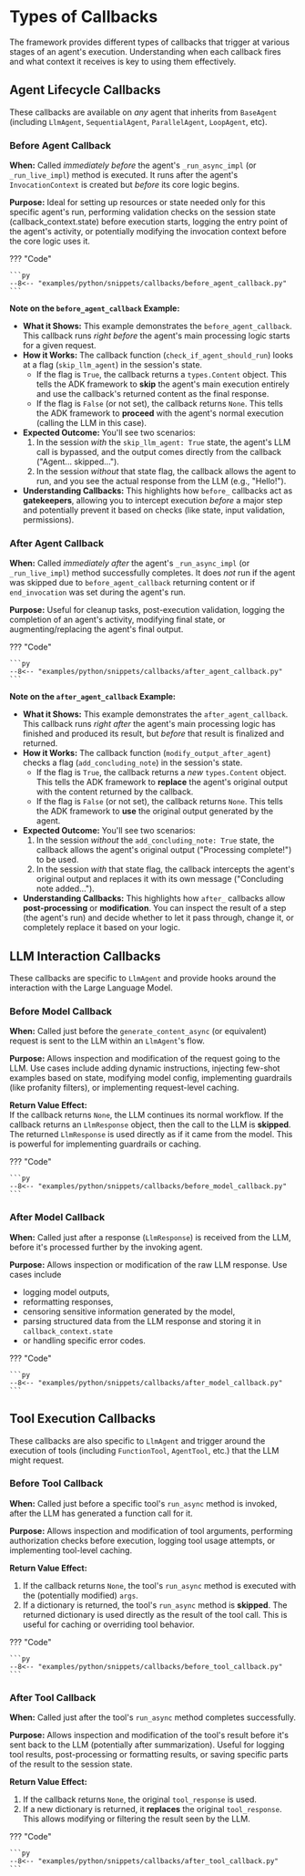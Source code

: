 # Types of Callbacks

The framework provides different types of callbacks that trigger at various stages of an agent's execution. Understanding when each callback fires and what context it receives is key to using them effectively.

## Agent Lifecycle Callbacks

These callbacks are available on *any* agent that inherits from `BaseAgent` (including `LlmAgent`, `SequentialAgent`, `ParallelAgent`, `LoopAgent`, etc).

### Before Agent Callback

**When:** Called *immediately before* the agent's `_run_async_impl` (or `_run_live_impl`) method is executed. It runs after the agent's `InvocationContext` is created but *before* its core logic begins.

**Purpose:** Ideal for setting up resources or state needed only for this specific agent's run, performing validation checks on the session state (callback\_context.state) before execution starts, logging the entry point of the agent's activity, or potentially modifying the invocation context before the core logic uses it.

??? "Code"

    ```py
    --8<-- "examples/python/snippets/callbacks/before_agent_callback.py"
    ```

**Note on the `before_agent_callback` Example:**

* **What it Shows:** This example demonstrates the `before_agent_callback`. This callback runs *right before* the agent's main processing logic starts for a given request.
* **How it Works:** The callback function (`check_if_agent_should_run`) looks at a flag (`skip_llm_agent`) in the session's state.
    * If the flag is `True`, the callback returns a `types.Content` object. This tells the ADK framework to **skip** the agent's main execution entirely and use the callback's returned content as the final response.
    * If the flag is `False` (or not set), the callback returns `None`. This tells the ADK framework to **proceed** with the agent's normal execution (calling the LLM in this case).
* **Expected Outcome:** You'll see two scenarios:
    1. In the session *with* the `skip_llm_agent: True` state, the agent's LLM call is bypassed, and the output comes directly from the callback ("Agent... skipped...").
    2. In the session *without* that state flag, the callback allows the agent to run, and you see the actual response from the LLM (e.g., "Hello!").
* **Understanding Callbacks:** This highlights how `before_` callbacks act as **gatekeepers**, allowing you to intercept execution *before* a major step and potentially prevent it based on checks (like state, input validation, permissions).


### After Agent Callback

**When:** Called *immediately after* the agent's `_run_async_impl` (or `_run_live_impl`) method successfully completes. It does *not* run if the agent was skipped due to `before_agent_callback` returning content or if `end_invocation` was set during the agent's run.

**Purpose:** Useful for cleanup tasks, post-execution validation, logging the completion of an agent's activity, modifying final state, or augmenting/replacing the agent's final output.

??? "Code"

    ```py
    --8<-- "examples/python/snippets/callbacks/after_agent_callback.py"
    ```

**Note on the `after_agent_callback` Example:**

* **What it Shows:** This example demonstrates the `after_agent_callback`. This callback runs *right after* the agent's main processing logic has finished and produced its result, but *before* that result is finalized and returned.
* **How it Works:** The callback function (`modify_output_after_agent`) checks a flag (`add_concluding_note`) in the session's state.
    * If the flag is `True`, the callback returns a *new* `types.Content` object. This tells the ADK framework to **replace** the agent's original output with the content returned by the callback.
    * If the flag is `False` (or not set), the callback returns `None`. This tells the ADK framework to **use** the original output generated by the agent.
*   **Expected Outcome:** You'll see two scenarios:
    1. In the session *without* the `add_concluding_note: True` state, the callback allows the agent's original output ("Processing complete!") to be used.
    2. In the session *with* that state flag, the callback intercepts the agent's original output and replaces it with its own message ("Concluding note added...").
* **Understanding Callbacks:** This highlights how `after_` callbacks allow **post-processing** or **modification**. You can inspect the result of a step (the agent's run) and decide whether to let it pass through, change it, or completely replace it based on your logic.

## LLM Interaction Callbacks

These callbacks are specific to `LlmAgent` and provide hooks around the interaction with the Large Language Model.

### Before Model Callback

**When:** Called just before the `generate_content_async` (or equivalent) request is sent to the LLM within an `LlmAgent`'s flow.

**Purpose:** Allows inspection and modification of the request going to the LLM. Use cases include adding dynamic instructions, injecting few-shot examples based on state, modifying model config, implementing guardrails (like profanity filters), or implementing request-level caching.

**Return Value Effect:**  
If the callback returns `None`, the LLM continues its normal workflow. If the callback returns an `LlmResponse` object, then the call to the LLM is **skipped**. The returned `LlmResponse` is used directly as if it came from the model. This is powerful for implementing guardrails or caching.

??? "Code"

    ```py
    --8<-- "examples/python/snippets/callbacks/before_model_callback.py"
    ```

### After Model Callback

**When:** Called just after a response (`LlmResponse`) is received from the LLM, before it's processed further by the invoking agent.

**Purpose:** Allows inspection or modification of the raw LLM response. Use cases include

* logging model outputs,
* reformatting responses,
* censoring sensitive information generated by the model,
* parsing structured data from the LLM response and storing it in `callback_context.state`
* or handling specific error codes.

??? "Code"

    ```py
    --8<-- "examples/python/snippets/callbacks/after_model_callback.py"
    ```

## Tool Execution Callbacks

These callbacks are also specific to `LlmAgent` and trigger around the execution of tools (including `FunctionTool`, `AgentTool`, etc.) that the LLM might request.

### Before Tool Callback

**When:** Called just before a specific tool's `run_async` method is invoked, after the LLM has generated a function call for it.

**Purpose:** Allows inspection and modification of tool arguments, performing authorization checks before execution, logging tool usage attempts, or implementing tool-level caching.

**Return Value Effect:**

1. If the callback returns `None`, the tool's `run_async` method is executed with the (potentially modified) `args`.  
2. If a dictionary is returned, the tool's `run_async` method is **skipped**. The returned dictionary is used directly as the result of the tool call. This is useful for caching or overriding tool behavior.  

??? "Code"

    ```py
    --8<-- "examples/python/snippets/callbacks/before_tool_callback.py"
    ```

### After Tool Callback

**When:** Called just after the tool's `run_async` method completes successfully.

**Purpose:** Allows inspection and modification of the tool's result before it's sent back to the LLM (potentially after summarization). Useful for logging tool results, post-processing or formatting results, or saving specific parts of the result to the session state.

**Return Value Effect:**

1. If the callback returns `None`, the original `tool_response` is used.  
2. If a new dictionary is returned, it **replaces** the original `tool_response`. This allows modifying or filtering the result seen by the LLM.

??? "Code"

    ```py
    --8<-- "examples/python/snippets/callbacks/after_tool_callback.py"
    ```